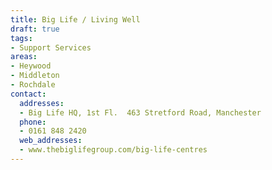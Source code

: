 ```yaml
---
title: Big Life / Living Well
draft: true
tags:
- Support Services
areas:
- Heywood
- Middleton
- Rochdale
contact:
  addresses:
  - Big Life HQ, 1st Fl.  463 Stretford Road, Manchester
  phone:
  - 0161 848 2420
  web_addresses:
  - www.thebiglifegroup.com/big-life-centres
---
```


